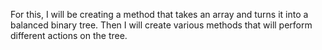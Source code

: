 For this, I will be creating a method that takes an array and turns it into a balanced binary tree. Then I will create various methods that will perform different actions on the tree.